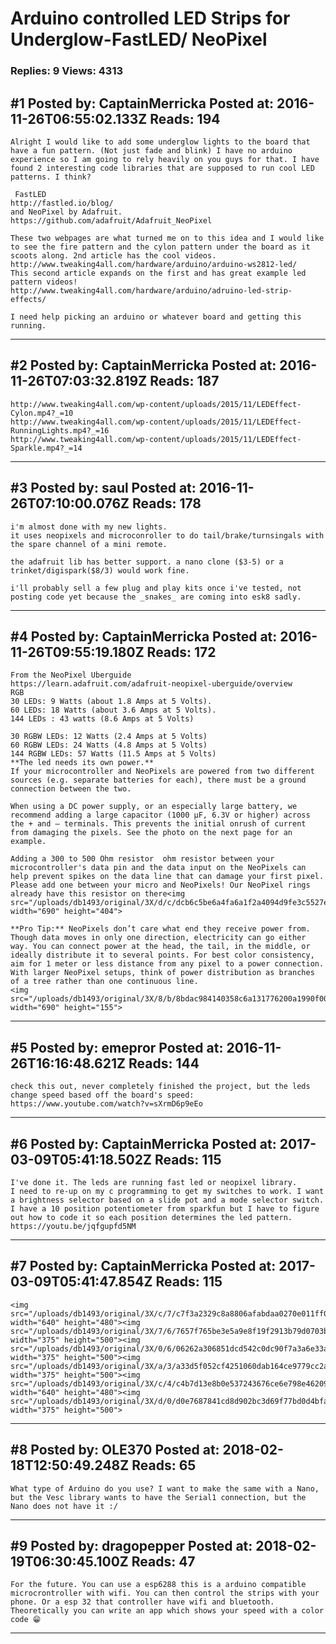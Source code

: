 # Arduino controlled LED Strips for Underglow-FastLED/ NeoPixel

### Replies: 9 Views: 4313

## \#1 Posted by: CaptainMerricka Posted at: 2016-11-26T06:55:02.133Z Reads: 194

```
Alright I would like to add some underglow lights to the board that have a fun pattern. (Not just fade and blink) I have no arduino experience so I am going to rely heavily on you guys for that. I have found 2 interesting code libraries that are supposed to run cool LED patterns. I think? 

 FastLED 
http://fastled.io/blog/
and NeoPixel by Adafruit.
https://github.com/adafruit/Adafruit_NeoPixel

These two webpages are what turned me on to this idea and I would like to see the fire pattern and the cylon pattern under the board as it scoots along. 2nd article has the cool videos.
http://www.tweaking4all.com/hardware/arduino/arduino-ws2812-led/
This second article expands on the first and has great example led pattern videos!
http://www.tweaking4all.com/hardware/arduino/adruino-led-strip-effects/

I need help picking an arduino or whatever board and getting this running.
```

---
## \#2 Posted by: CaptainMerricka Posted at: 2016-11-26T07:03:32.819Z Reads: 187

```
http://www.tweaking4all.com/wp-content/uploads/2015/11/LEDEffect-Cylon.mp4?_=10
http://www.tweaking4all.com/wp-content/uploads/2015/11/LEDEffect-RunningLights.mp4?_=16
http://www.tweaking4all.com/wp-content/uploads/2015/11/LEDEffect-Sparkle.mp4?_=14
```

---
## \#3 Posted by: saul Posted at: 2016-11-26T07:10:00.076Z Reads: 178

```
i'm almost done with my new lights.
it uses neopixels and microconroller to do tail/brake/turnsingals with the spare channel of a mini remote.

the adafruit lib has better support. a nano clone ($3-5) or a trinket/digispark($8/3) would work fine.

i'll probably sell a few plug and play kits once i've tested, not posting code yet because the _snakes_ are coming into esk8 sadly.
```

---
## \#4 Posted by: CaptainMerricka Posted at: 2016-11-26T09:55:19.180Z Reads: 172

```
From the NeoPixel Uberguide
https://learn.adafruit.com/adafruit-neopixel-uberguide/overview
RGB
30 LEDs: 9 Watts (about 1.8 Amps at 5 Volts).
60 LEDs: 18 Watts (about 3.6 Amps at 5 Volts).
144 LEDs : 43 watts (8.6 Amps at 5 Volts)

30 RGBW LEDs: 12 Watts (2.4 Amps at 5 Volts)
60 RGBW LEDs: 24 Watts (4.8 Amps at 5 Volts)
144 RGBW LEDs: 57 Watts (11.5 Amps at 5 Volts)
**The led needs its own power.**
If your microcontroller and NeoPixels are powered from two different sources (e.g. separate batteries for each), there must be a ground connection between the two.

When using a DC power supply, or an especially large battery, we recommend adding a large capacitor (1000 µF, 6.3V or higher) across the + and – terminals. This prevents the initial onrush of current from damaging the pixels. See the photo on the next page for an example.

Adding a 300 to 500 Ohm resistor  ohm resistor between your microcontroller's data pin and the data input on the NeoPixels can help prevent spikes on the data line that can damage your first pixel. Please add one between your micro and NeoPixels! Our NeoPixel rings already have this resistor on there<img src="/uploads/db1493/original/3X/d/c/dcb6c5be6a4fa6a1f2a4094d9fe3c5527e219bc2.jpg" width="690" height="404">

**Pro Tip:** NeoPixels don’t care what end they receive power from. Though data moves in only one direction, electricity can go either way. You can connect power at the head, the tail, in the middle, or ideally distribute it to several points. For best color consistency, aim for 1 meter or less distance from any pixel to a power connection. With larger NeoPixel setups, think of power distribution as branches of a tree rather than one continuous line.
<img src="/uploads/db1493/original/3X/8/b/8bdac984140358c6a131776200a1990f00b244d2.jpg" width="690" height="155">
```

---
## \#5 Posted by: emepror Posted at: 2016-11-26T16:16:48.621Z Reads: 144

```
check this out, never completely finished the project, but the leds change speed based off the board's speed: https://www.youtube.com/watch?v=sXrmD6p9eEo
```

---
## \#6 Posted by: CaptainMerricka Posted at: 2017-03-09T05:41:18.502Z Reads: 115

```
I've done it. The leds are running fast led or neopixel library. 
I need to re-up on my c programming to get my switches to work. I want a brightness selector based on a slide pot and a mode selector switch. I have a 10 position potentiometer from sparkfun but I have to figure out how to code it so each position determines the led pattern. 
https://youtu.be/jqfgupfd5NM
```

---
## \#7 Posted by: CaptainMerricka Posted at: 2017-03-09T05:41:47.854Z Reads: 115

```
<img src="/uploads/db1493/original/3X/c/7/c7f3a2329c8a8806afabdaa0270e011ff082f58c.JPG" width="640" height="480"><img src="/uploads/db1493/original/3X/7/6/7657f765be3e5a9e8f19f2913b79d0703b550b9c.JPG" width="375" height="500"><img src="/uploads/db1493/original/3X/0/6/06262a306851dcd542c0dc90f7a3a6e33a728f3c.JPG" width="375" height="500"><img src="/uploads/db1493/original/3X/a/3/a33d5f052cf4251060dab164ce9779cc2a8a9c54.JPG" width="375" height="500"><img src="/uploads/db1493/original/3X/c/4/c4b7d13e8b0e537243676ce6e798e46209a03ae6.JPG" width="640" height="480"><img src="/uploads/db1493/original/3X/d/0/d0e7687841cd8d902bc3d69f77bd0d4bfa056f59.JPG" width="375" height="500">
```

---
## \#8 Posted by: OLE370 Posted at: 2018-02-18T12:50:49.248Z Reads: 65

```
What type of Arduino do you use? I want to make the same with a Nano, but the Vesc library wants to have the Serial1 connection, but the Nano does not have it :/
```

---
## \#9 Posted by: dragopepper Posted at: 2018-02-19T06:30:45.100Z Reads: 47

```
For the future. You can use a esp6288 this is a arduino compatible microcrontroller with wifi. You can then control the strips with your phone. Or a esp 32 that controller have wifi and bluetooth. Theoretically you can write an app which shows your speed with a color code 😁
```

---
